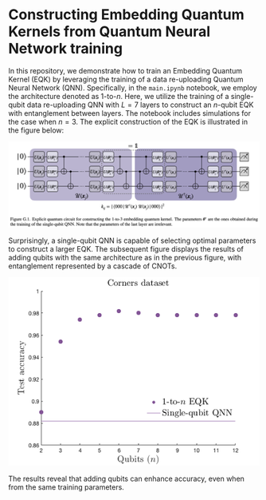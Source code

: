 # Constructing Embedding Quantum Kernels from Quantum Neural Network training

In this repository, we demonstrate how to train an Embedding Quantum Kernel (EQK) by leveraging the training of a data re-uploading Quantum Neural Network (QNN). Specifically, in the `main.ipynb` notebook, we employ the architecture denoted as $1$-to-$n$. Here, we utilize the training of a single-qubit data re-uploading QNN with $L=7$ layers to construct an $n$-qubit EQK with entanglement between layers. The notebook includes simulations for the case when $n=3$. The explicit construction of the EQK is illustrated in the figure below:

![1 to 3](1_to_3.png)

Surprisingly, a single-qubit QNN is capable of selecting optimal parameters to construct a larger EQK. The subsequent figure displays the results of adding qubits with the same architecture as in the previous figure, with entanglement represented by a cascade of CNOTs.

![Results](results.png)

The results reveal that adding qubits can enhance accuracy, even when from the same training parameters.

